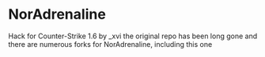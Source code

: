 # NorAdrenaline
Hack for Counter-Strike 1.6 by _xvi
the original repo has been long gone and there are numerous forks for NorAdrenaline, including this one
